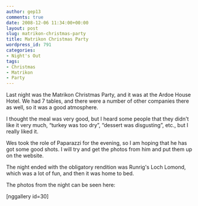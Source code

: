 ```yaml
---
author: gep13
comments: true
date: 2008-12-06 11:34:00+00:00
layout: post
slug: matrikon-christmas-party
title: Matrikon Christmas Party
wordpress_id: 791
categories:
- Night's Out
tags:
- Christmas
- Matrikon
- Party
---
```


Last night was the Matrikon Christmas Party, and it was at the Ardoe House Hotel. We had 7 tables, and there were a number of other companies there as well, so it was a good atmosphere.

I thought the meal was very good, but I heard some people that they didn't like it very much, “turkey was too dry”, “dessert was disgusting”, etc., but I really liked it.

Wes took the role of Paparazzi for the evening, so I am hoping that he has got some good shots. I will try and get the photos from him and put them up on the website.

The night ended with the obligatory rendition was Runrig's Loch Lomond, which was a lot of fun, and then it was home to bed.

The photos from the night can be seen here:

[nggallery id=30]

